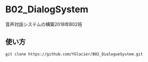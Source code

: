 # B02_DialogSystem
音声対話システムの構築2018年B02班

## 使い方

~~~
git clone https://github.com/YGlacier/B02_DialogueSystem.git
~~~
